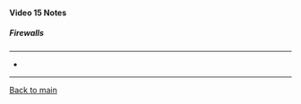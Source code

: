 #### Video 15 Notes

##### Firewalls
---
- 

---

[Back to main](https://github.com/rot0xd/CBTNuggets/blob/master/CISSP/README.md)

